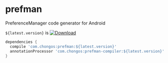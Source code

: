 # prefman
PreferenceManager code generator for Android

`${latest.version}` is [ ![Download](https://api.bintray.com/packages/chongos/maven/prefman/images/download.svg) ](https://bintray.com/chongos/maven/prefman/_latestVersion)

```groovy
dependencies {
  compile 'com.chongos:prefman:${latest.version}'
  annotationProcessor 'com.chongos:prefman-compiler:${latest.version}'
}
```
